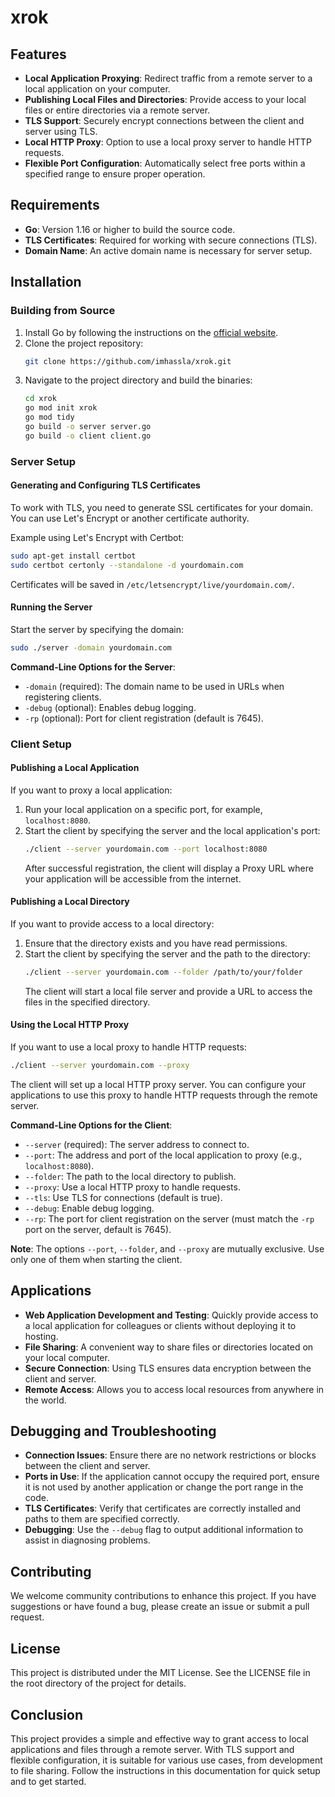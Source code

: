 # xrok

## Features
- **Local Application Proxying**: Redirect traffic from a remote server to a local application on your computer.
- **Publishing Local Files and Directories**: Provide access to your local files or entire directories via a remote server.
- **TLS Support**: Securely encrypt connections between the client and server using TLS.
- **Local HTTP Proxy**: Option to use a local proxy server to handle HTTP requests.
- **Flexible Port Configuration**: Automatically select free ports within a specified range to ensure proper operation.

## Requirements
- **Go**: Version 1.16 or higher to build the source code.
- **TLS Certificates**: Required for working with secure connections (TLS).
- **Domain Name**: An active domain name is necessary for server setup.

## Installation

### Building from Source
1. Install Go by following the instructions on the [official website](https://golang.org/doc/install).
2. Clone the project repository:
   ```bash
   git clone https://github.com/imhassla/xrok.git
   ```
3. Navigate to the project directory and build the binaries:
   ```bash
   cd xrok
   go mod init xrok
   go mod tidy
   go build -o server server.go
   go build -o client client.go
   ```

### Server Setup

#### Generating and Configuring TLS Certificates
To work with TLS, you need to generate SSL certificates for your domain. You can use Let's Encrypt or another certificate authority.

Example using Let's Encrypt with Certbot:
```bash
sudo apt-get install certbot
sudo certbot certonly --standalone -d yourdomain.com
```
Certificates will be saved in `/etc/letsencrypt/live/yourdomain.com/`.

#### Running the Server

Start the server by specifying the domain:
```bash
sudo ./server -domain yourdomain.com
```

**Command-Line Options for the Server**:
- `-domain` (required): The domain name to be used in URLs when registering clients.
- `-debug` (optional): Enables debug logging.
- `-rp` (optional): Port for client registration (default is 7645).

### Client Setup

#### Publishing a Local Application
If you want to proxy a local application:
1. Run your local application on a specific port, for example, `localhost:8080`.
2. Start the client by specifying the server and the local application's port:
   ```bash
   ./client --server yourdomain.com --port localhost:8080
   ```
   After successful registration, the client will display a Proxy URL where your application will be accessible from the internet.

#### Publishing a Local Directory
If you want to provide access to a local directory:
1. Ensure that the directory exists and you have read permissions.
2. Start the client by specifying the server and the path to the directory:
   ```bash
   ./client --server yourdomain.com --folder /path/to/your/folder
   ```
   The client will start a local file server and provide a URL to access the files in the specified directory.

#### Using the Local HTTP Proxy
If you want to use a local proxy to handle HTTP requests:
```bash
./client --server yourdomain.com --proxy
```
The client will set up a local HTTP proxy server. You can configure your applications to use this proxy to handle HTTP requests through the remote server.

**Command-Line Options for the Client**:
- `--server` (required): The server address to connect to.
- `--port`: The address and port of the local application to proxy (e.g., `localhost:8080`).
- `--folder`: The path to the local directory to publish.
- `--proxy`: Use a local HTTP proxy to handle requests.
- `--tls`: Use TLS for connections (default is true).
- `--debug`: Enable debug logging.
- `--rp`: The port for client registration on the server (must match the `-rp` port on the server, default is 7645).

**Note**: The options `--port`, `--folder`, and `--proxy` are mutually exclusive. Use only one of them when starting the client.

## Applications
- **Web Application Development and Testing**: Quickly provide access to a local application for colleagues or clients without deploying it to hosting.
- **File Sharing**: A convenient way to share files or directories located on your local computer.
- **Secure Connection**: Using TLS ensures data encryption between the client and server.
- **Remote Access**: Allows you to access local resources from anywhere in the world.

## Debugging and Troubleshooting
- **Connection Issues**: Ensure there are no network restrictions or blocks between the client and server.
- **Ports in Use**: If the application cannot occupy the required port, ensure it is not used by another application or change the port range in the code.
- **TLS Certificates**: Verify that certificates are correctly installed and paths to them are specified correctly.
- **Debugging**: Use the `--debug` flag to output additional information to assist in diagnosing problems.

## Contributing
We welcome community contributions to enhance this project. If you have suggestions or have found a bug, please create an issue or submit a pull request.

## License
This project is distributed under the MIT License. See the LICENSE file in the root directory of the project for details.

## Conclusion
This project provides a simple and effective way to grant access to local applications and files through a remote server. With TLS support and flexible configuration, it is suitable for various use cases, from development to file sharing. Follow the instructions in this documentation for quick setup and to get started.

